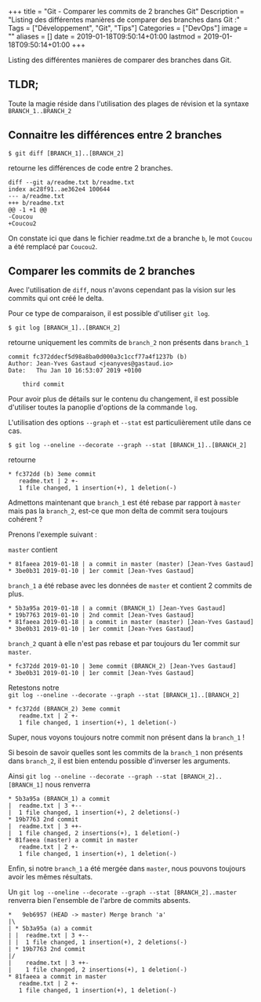 +++
title = "Git - Comparer les commits de 2 branches Git"
Description = "Listing des différentes manières de comparer des branches dans Git :"
Tags = ["Développement", "Git", "Tips"]
Categories = ["DevOps"]
image = ""
aliases = []
date = 2019-01-18T09:50:14+01:00
lastmod = 2019-01-18T09:50:14+01:00
+++

Listing des différentes manières de comparer des branches dans Git.

## TLDR;

Toute la magie réside dans l'utilisation des plages de révision et la syntaxe `BRANCH_1..BRANCH_2`

## Connaitre les différences entre 2 branches

```
$ git diff [BRANCH_1]..[BRANCH_2]
```

retourne les différences de code entre 2 branches.

```
diff --git a/readme.txt b/readme.txt
index ac28f91..ae362e4 100644
--- a/readme.txt
+++ b/readme.txt
@@ -1 +1 @@
-Coucou
+Coucou2
```

On constate ici que dans le fichier readme.txt de a branche `b`, le mot `Coucou` a été remplacé par `Coucou2`.


## Comparer les commits de 2 branches

Avec l'utilisation de `diff`, nous n'avons cependant pas la vision sur les commits qui ont créé le delta.

Pour ce type de comparaison, il est possible d'utiliser `git log`.

```
$ git log [BRANCH_1]..[BRANCH_2]
```

retourne uniquement les commits de `branch_2` non présents dans `branch_1`

```
commit fc372ddecf5d98a8ba0d000a3c1ccf77a4f1237b (b)
Author: Jean-Yves Gastaud <jeanyves@gastaud.io>
Date:   Thu Jan 10 16:53:07 2019 +0100

    third commit
```

Pour avoir plus de détails sur le contenu du changement, il est possible d'utiliser toutes la panoplie d'options de la commande `log`.

L'utilisation des options `--graph` et `--stat` est particulièrement utile dans ce cas.

```
$ git log --oneline --decorate --graph --stat [BRANCH_1]..[BRANCH_2]
```

retourne

```
* fc372dd (b) 3eme commit
   readme.txt | 2 +-
   1 file changed, 1 insertion(+), 1 deletion(-)
```

Admettons maintenant que `branch_1` est été rebase par rapport à `master` mais pas la `branch_2`, est-ce que mon delta de commit sera toujours cohérent ?

Prenons l'exemple suivant :

`master` contient

```
* 81faeea 2019-01-18 | a commit in master (master) [Jean-Yves Gastaud]
* 3be0b31 2019-01-10 | 1er commit [Jean-Yves Gastaud]
```

`branch_1` a été rebase avec les données de `master` et contient 2 commits de plus.

```
* 5b3a95a 2019-01-18 | a commit (BRANCH_1) [Jean-Yves Gastaud]
* 19b7763 2019-01-10 | 2nd commit [Jean-Yves Gastaud]
* 81faeea 2019-01-18 | a commit in master (master) [Jean-Yves Gastaud]
* 3be0b31 2019-01-10 | 1er commit [Jean-Yves Gastaud]
```

`branch_2` quant à elle n'est pas rebase et par toujours du 1er commit sur `master`.

```
* fc372dd 2019-01-10 | 3eme commit (BRANCH_2) [Jean-Yves Gastaud]
* 3be0b31 2019-01-10 | 1er commit [Jean-Yves Gastaud]
```

Retestons notre  
`git log --oneline --decorate --graph --stat [BRANCH_1]..[BRANCH_2]`

```
* fc372dd (BRANCH_2) 3eme commit
   readme.txt | 2 +-
   1 file changed, 1 insertion(+), 1 deletion(-)
```

Super, nous voyons toujours notre commit non présent dans la `branch_1` !

Si besoin de savoir quelles sont les commits de la `branch_1` non présents dans `branch_2`, il est bien entendu possible d'inverser les arguments.

Ainsi `git log --oneline --decorate --graph --stat [BRANCH_2]..[BRANCH_1]` nous renverra

```
* 5b3a95a (BRANCH_1) a commit
|  readme.txt | 3 +--
|  1 file changed, 1 insertion(+), 2 deletions(-)
* 19b7763 2nd commit
|  readme.txt | 3 ++-
|  1 file changed, 2 insertions(+), 1 deletion(-)
* 81faeea (master) a commit in master
   readme.txt | 2 +-
   1 file changed, 1 insertion(+), 1 deletion(-)
```

Enfin, si notre `branch_1` a été mergée dans `master`, nous pouvons toujours avoir les mêmes résultats.

Un `git log --oneline --decorate --graph --stat [BRANCH_2]..master` renverra bien l'ensemble de l'arbre de commits absents.

```
*   9eb6957 (HEAD -> master) Merge branch 'a'
|\
| * 5b3a95a (a) a commit
| |  readme.txt | 3 +--
| |  1 file changed, 1 insertion(+), 2 deletions(-)
| * 19b7763 2nd commit
|/
|    readme.txt | 3 ++-
|    1 file changed, 2 insertions(+), 1 deletion(-)
* 81faeea a commit in master
   readme.txt | 2 +-
   1 file changed, 1 insertion(+), 1 deletion(-)
```

